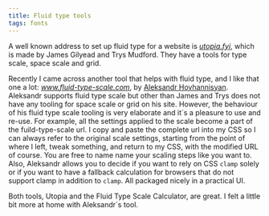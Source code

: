```yaml
---
title: Fluid type tools
tags: fonts
---
```

A well known address to set up fluid type for a website is [<cite>utopia.fyi</cite>](https://utopia.fyi), which is made by James Gilyead and Trys Mudford. They have a tools for type scale, space scale and grid.

Recently I came across another tool that helps with fluid type, and I like that one a lot: [<cite>www.fluid-type-scale.com</cite>](https://www.fluid-type-scale.com/), by [Aleksandr Hovhannisyan](https://www.aleksandrhovhannisyan.com). Aleksandr supports fluid type scale but other than James and Trys does not have any tooling for space scale or grid on his site. However, the behaviour of his fluid type scale tooling is very elaborate and it´s a pleasure to use and re-use. For example, all the settings applied to the scale become a part of the fuild-type-scale url. I copy and paste the complete url into my CSS so I can always refer to the original scale settings, starting from the point of where I left, tweak something, and return to my CSS, with the modified URL of course. You are free to name name your scaling steps like you want to. Also, Aleksandr allows you to decide if you want to rely on CSS `clamp` solely or if you want to have a fallback calculation for browsers that do not support clamp in addition to `clamp`. All packaged nicely in a practical UI. 

Both tools, Utopia and the Fluid Type Scale Calculator, are great. I felt a little bit more at home with Aleksandr´s tool.